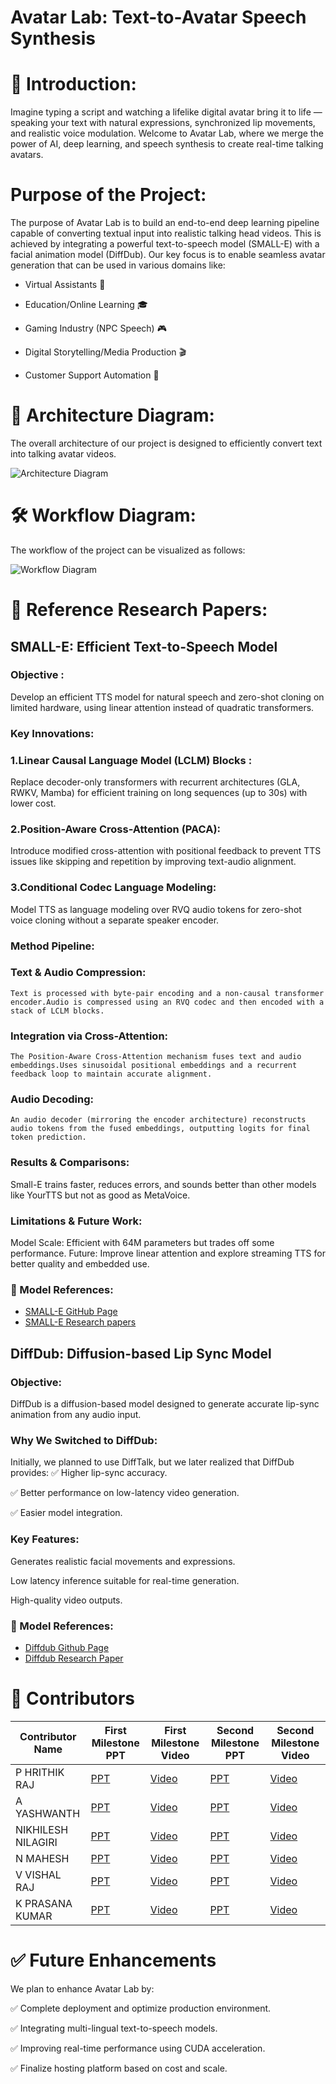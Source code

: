 <p align=center> <h1> Avatar Lab: Text-to-Avatar Speech Synthesis </h1> </p>


# 🚀 Introduction:
Imagine typing a script and watching a lifelike digital avatar bring it to life — speaking your text with natural expressions,
synchronized lip movements, and realistic voice modulation.
Welcome to Avatar Lab, where we merge the power of AI, deep learning, and speech synthesis to create real-time talking avatars.


# Purpose of the Project:
The purpose of Avatar Lab is to build an end-to-end deep learning pipeline capable of converting textual input into realistic talking head videos. This is achieved by integrating a powerful text-to-speech model (SMALL-E) with a facial animation model (DiffDub).
Our key focus is to enable seamless avatar generation that can be used in various domains like:

* Virtual Assistants 🚀

* Education/Online Learning 🎓

* Gaming Industry (NPC Speech) 🎮

* Digital Storytelling/Media Production 🎬

* Customer Support Automation 💬


# 🎨 Architecture Diagram:
The overall architecture of our project is designed to efficiently convert text into talking avatar videos.

![Architecture Diagram](./assests/images/Architecture_diagram.png)
# 🛠 Workflow Diagram:

The workflow of the project can be visualized as follows:

![Workflow Diagram](/assests/images/Workflow_diagram.png)

# 📜 Reference Research Papers:

## SMALL-E: Efficient Text-to-Speech Model
### Objective :
Develop an efficient TTS model for natural speech and zero-shot cloning on limited hardware, using linear attention instead of quadratic transformers.
### Key Innovations:
### 1.Linear Causal Language Model (LCLM) Blocks :
  Replace decoder-only transformers with recurrent architectures (GLA, RWKV, Mamba) for efficient training on long sequences (up to 30s) with lower cost.

### 2.Position-Aware Cross-Attention (PACA):
  Introduce modified cross-attention with positional feedback to prevent TTS issues like skipping and repetition by improving text-audio alignment.

### 3.Conditional Codec Language Modeling:
 Model TTS as language modeling over RVQ audio tokens for zero-shot voice cloning without a separate speaker encoder.

### Method Pipeline:
### Text & Audio Compression: 
    Text is processed with byte-pair encoding and a non-causal transformer encoder.Audio is compressed using an RVQ codec and then encoded with a stack of LCLM blocks.
### Integration via Cross-Attention:
    The Position-Aware Cross-Attention mechanism fuses text and audio embeddings.Uses sinusoidal positional embeddings and a recurrent feedback loop to maintain accurate alignment.
### Audio Decoding:
    An audio decoder (mirroring the encoder architecture) reconstructs audio tokens from the fused embeddings, outputting logits for final token prediction.

### Results & Comparisons:
Small-E trains faster, reduces errors, and sounds better than other models like YourTTS but not as good as MetaVoice.

### Limitations & Future Work:
Model Scale: Efficient with 64M parameters but trades off some performance.
Future: Improve linear attention and explore streaming TTS for better quality and embedded use.

### 📁 Model References:
- [SMALL-E GitHub Page](https://github.com/theodorblackbird/lina-speech)
- [SMALL-E Research papers](https://arxiv.org/pdf/2406.04467)

## DiffDub: Diffusion-based Lip Sync Model
### Objective:
DiffDub is a diffusion-based model designed to generate accurate lip-sync animation from any audio input.
### Why We Switched to DiffDub:
Initially, we planned to use DiffTalk, but we later realized that DiffDub provides:
✅ Higher lip-sync accuracy.

✅ Better performance on low-latency video generation.

✅ Easier model integration.

### Key Features:
Generates realistic facial movements and expressions.

Low latency inference suitable for real-time generation.

High-quality video outputs.

### 📁 Model References:
- [Diffdub Github Page](https://github.com/liutaocode/DiffDub)
- [Diffdub Research Paper](https://arxiv.org/pdf/2311.01811)

# 👥 Contributors

| Contributor Name | First Milestone PPT | First Milestone Video | Second Milestone PPT | Second Milestone Video |
|------------------|--------------------|-----------------------|----------------------|------------------------|
| P HRITHIK RAJ | [PPT](assests/presentations/mileStone-1/HRITHIK/ms1.pdf) | [Video](https://youtu.be/-5II5I0m4bY) | [PPT](assests/presentations/mileStone-2/HRITHIK/Avatar-Lab-Final-Presentation.pdf) | [Video](https://youtu.be/cqQ-ZUpZ1sQ) |
| A YASHWANTH | [PPT](assests/presentations/mileStone-1/YAsHWANTH/Avatar-lab.pdf) | [Video](https://youtu.be/FT2L9GiezVY) | [PPT](assests/presentations/mileStone-2/YASHWANTH/AVATAR-LAB.pdf) | [Video](https://youtu.be/-QRKHvKZqNc?si=oiZKHnSNAHOMjJwF )|
| NIKHILESH NILAGIRI | [PPT](/assests/presentations/mileStone-1/NIKHILESH/nikhilesh_m1.pdf) | [Video](https://youtu.be/lFoVxP5mgVU) | [PPT](/assests/presentations/mileStone-2/NIKHILESH/nikhilesh_m2.pdf) | [Video]( https://youtu.be/Q-7GzEw8D5s) |
| N MAHESH | [PPT](/assests/presentations/mileStone-1/MAHESH/mahesh.pdf) | [Video](https://youtu.be/wXBeMU6vFlQ) | [PPT](/assests/presentations/mileStone-2/MAHESH/Avatar-Lab-ms2.pdf) | [Video](https://youtu.be/a1WBLwN1LWs?feature=shared) |
| V VISHAL RAJ | [PPT](/assests/presentations/mileStone-1/VISHAL-RAJ/vishal-m1.pdf) | [Video](https://www.youtube.com/watch?v=RifoTDsPQGs) | [PPT](/assests/presentations/mileStone-2/VISHAL-RAJ/vishal-m2.pdf) | [Video](https://youtu.be/YLtXlmWXxPE) |
| K PRASANA KUMAR | [PPT](/assests/presentations/mileStone-1/PRASANA/prasanna-m1.pdf) | [Video](https://www.youtube.com/watch?v=FH7-hDgiRYQ) | [PPT](/assests/presentations/mileStone-2/PRASANA/prasanna-m2.pdf) | [Video](https://www.youtube.com/watch?v=iKzjnD208Sk) |



# ✅ Future Enhancements
We plan to enhance Avatar Lab by:

✅ Complete deployment and optimize production environment.

✅ Integrating multi-lingual text-to-speech models.

✅ Improving real-time performance using CUDA acceleration.

✅ Finalize hosting platform based on cost and scale.


